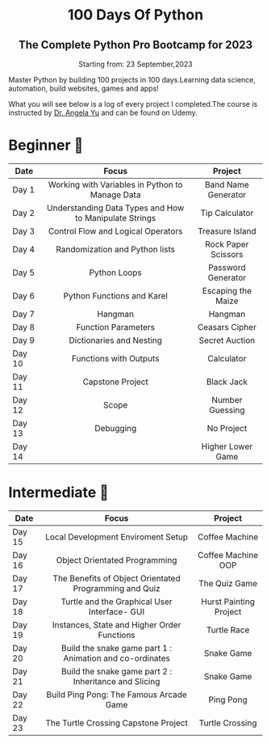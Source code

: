 



<h1 align="center"> 100 Days Of Python </h1>

<h2 align="center"> The Complete Python Pro Bootcamp for 2023</h2>
<p align="center">Starting from: 23 September,2023</p>

Master Python by building 100 projects in 100 days.Learning data science, automation, build websites, games and apps! 

What you will see below is a log of every project I completed.The course is instructed by [Dr. Angela Yu](https://www.udemy.com/course/100-days-of-code/) and can be found on Udemy.

# Beginner :hatching_chick:



| Date	|   Focus| Project 	|
|-----	|:--------:|:----------:|
|Day 1	| Working with Variables in Python to Manage Data| Band Name Generator | 
|Day 2 	| Understanding Data Types and How to Manipulate Strings  	| Tip Calculator  	|
| Day 3 	|   Control Flow and Logical Operators	| Treasure Island  |
| Day 4 	|   Randomization and Python lists	| Rock Paper Scissors |
| Day 5 	|   Python Loops	|  Password Generator  |
| Day 6 	|   Python Functions and Karel	| Escaping the Maize |
| Day 7 	|   Hangman	| Hangman |
| Day 8 	|   Function Parameters	|  Ceasars Cipher  |
| Day 9 	|   Dictionaries and Nesting	| Secret Auction |
| Day 10 	|   Functions with Outputs	| Calculator |
| Day 11 	|   Capstone Project	| Black Jack |
| Day 12 	|   Scope	|  Number Guessing  |
| Day 13 	|   Debugging	|  No Project  |
| Day 14 	|   	| Higher Lower Game |



# Intermediate :footprints:

| Date	|   Focus| Project 	|
|-----	|:--------:|:----------:|
| Day 15	|   Local Development Enviroment Setup 	|  Coffee Machine |
| Day 16	|   Object Orientated Programming	|  Coffee Machine OOP  |
| Day 17	|   The Benefits of Object Orientated Programming and Quiz  |  The Quiz Game |
| Day 18	|   Turtle and the Graphical User Interface- GUI  |  Hurst Painting Project |
| Day 19	|   Instances, State and Higher Order Functions  |  Turtle Race |
| Day 20	|   Build the snake game part 1 : Animation and co-ordinates |  Snake Game |
| Day 21	|   Build the snake game part 2 : Inheritance and Slicing |  Snake Game |
| Day 22	|   Build Ping Pong: The Famous Arcade Game |  Ping Pong |
| Day 23	|   The Turtle Crossing Capstone Project  |  Turtle Crossing |


